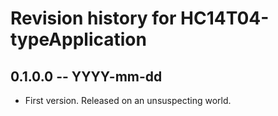 # Revision history for HC14T04-typeApplication

## 0.1.0.0 -- YYYY-mm-dd

* First version. Released on an unsuspecting world.
